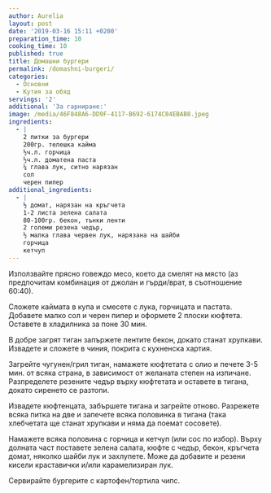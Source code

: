 ```yaml
---
author: Aurelia
layout: post
date: '2019-03-16 15:11 +0200'
preparation_time: 10
cooking_time: 10
published: true
title: Домашни бургери
permalink: /domashni-burgeri/
categories:
  - Основни
  - Кутия за обяд
servings: '2'
additional: 'За гарниране:'
image: /media/46F848A6-DD9F-4117-B692-6174C84EBAB8.jpeg
ingredients:
  - |
    2 питки за бургери
    200гр. телешка кайма
    ½ч.л. горчица
    ½ч.л. доматена паста
    ¼ глава лук, ситно нарязан
    сол
    черен пипер
additional_ingredients:
  - |
    ½ домат, нарязан на кръгчета
    1-2 листа зелена салата
    80-100гр. бекон, тънки ленти 
    2 големи резена чедър, 
    ½ малка глава червен лук, нарязана на шайби
    горчица
    кетчуп
---
```

Използвайте прясно говеждо месо, което да смелят на място (аз предпочитам комбинация от джолан и гърди/врат, в съотношение 60:40). 

Сложете каймата в купа и смесете с лука, горчицата и пастата. Добавете малко сол и черен пипер и оформете 2 плоски  кюфтета. Оставете в хладилника за поне 30 мин.

В добре загрят тиган запържете лентите бекон, докато станат хрупкави. Извадете и сложете в чиния, покрита с кухненска хартия.

Загрейте чугунен/грил тиган, намажете кюфтетата с олио и печете 3-5 мин. от всяка страна, в зависимост от желаната степен на изпичане. Разпределете резените чедър върху кюфтетата и оставете в тигана, докато сиренето се разтопи.

Извадете кюфтенцата, забършете тигана и загрейте отново. Разрежете всяка питка на две и запечете всяка половинка в тигана (така хлебчетата ще станат хрупкави и няма да поемат сосовете). 

Намажете всяка половина с горчица и кетчуп (или сос по избор). Върху долната част поставете зелена салата, кюфте с чедър, бекон, кръгчета домат, няколко шайби лук и захлупете. 
Може да добавите и резени кисели краставички и/или карамелизиран лук.

Сервирайте бургерите с картофен/тортила чипс.
